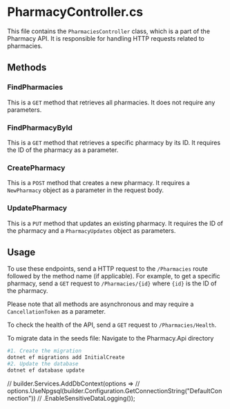 

# PharmacyController.cs

This file contains the `PharmaciesController` class, which is a part of the Pharmacy API. It is responsible for handling
HTTP requests related to pharmacies.

## Methods

### FindPharmacies

This is a `GET` method that retrieves all pharmacies. It does not require any parameters.

### FindPharmacyById

This is a `GET` method that retrieves a specific pharmacy by its ID. It requires the ID of the pharmacy as a parameter.

### CreatePharmacy

This is a `POST` method that creates a new pharmacy. It requires a `NewPharmacy` object as a parameter in the request
body.

### UpdatePharmacy

This is a `PUT` method that updates an existing pharmacy. It requires the ID of the pharmacy and a `PharmacyUpdates`
object as parameters.

## Usage

To use these endpoints, send a HTTP request to the `/Pharmacies` route followed by the method name (if applicable). For
example, to get a specific pharmacy, send a `GET` request to `/Pharmacies/{id}` where `{id}` is the ID of the pharmacy.

Please note that all methods are asynchronous and may require a `CancellationToken` as a parameter.

To check the health of the API, send a `GET` request to `/Pharmacies/Health`.

To migrate data in the seeds file:
Navigate to the Pharmacy.Api directory

```bash
#1. Create the migration
dotnet ef migrations add InitialCreate
#2. Update the database
dotnet ef database update
```

// builder.Services.AddDbContext<PharmacyContext>(options =>
//     options.UseNpgsql(builder.Configuration.GetConnectionString("DefaultConnection"))
//         .EnableSensitiveDataLogging());
